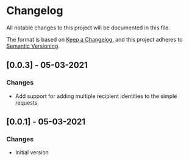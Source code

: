 # Changelog
All notable changes to this project will be documented in this file.

The format is based on [Keep a Changelog](https://keepachangelog.com/en/1.0.0/),
and this project adheres to [Semantic Versioning](https://semver.org/spec/v2.0.0.html).

## [0.0.3] - 05-03-2021
### Changes
- Add support for adding multiple recipient identities to the simple requests

## [0.0.1] - 05-03-2021
### Changes
- Initial version
